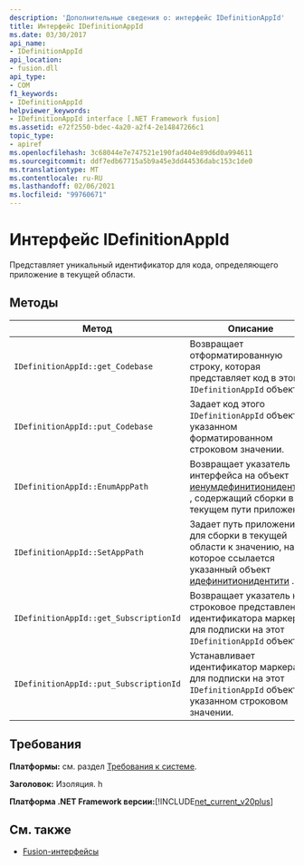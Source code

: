 ```yaml
---
description: 'Дополнительные сведения о: интерфейс IDefinitionAppId'
title: Интерфейс IDefinitionAppId
ms.date: 03/30/2017
api_name:
- IDefinitionAppId
api_location:
- fusion.dll
api_type:
- COM
f1_keywords:
- IDefinitionAppId
helpviewer_keywords:
- IDefinitionAppId interface [.NET Framework fusion]
ms.assetid: e72f2550-bdec-4a20-a2f4-2e14847266c1
topic_type:
- apiref
ms.openlocfilehash: 3c68044e7e747521e190fad404e89d6d0a994611
ms.sourcegitcommit: ddf7edb67715a5b9a45e3dd44536dabc153c1de0
ms.translationtype: MT
ms.contentlocale: ru-RU
ms.lasthandoff: 02/06/2021
ms.locfileid: "99760671"
---
```

# <a name="idefinitionappid-interface"></a>Интерфейс IDefinitionAppId

Представляет уникальный идентификатор для кода, определяющего приложение в текущей области.  
  
## <a name="methods"></a>Методы  
  
|Метод|Описание|  
|------------|-----------------|  
|`IDefinitionAppId::get_Codebase`|Возвращает отформатированную строку, которая представляет код в этом `IDefinitionAppId` объекте.|  
|`IDefinitionAppId::put_Codebase`|Задает код этого `IDefinitionAppId` объекта в указанном форматированном строковом значении.|  
|`IDefinitionAppId::EnumAppPath`|Возвращает указатель интерфейса на объект [иенумдефинитионидентити](ienumdefinitionidentity-interface.md) , содержащий сборки в текущем пути приложения.|  
|`IDefinitionAppId::SetAppPath`|Задает путь приложения для сборки в текущей области к значению, на которое ссылается указанный объект [идефинитионидентити](idefinitionidentity-interface.md) .|  
|`IDefinitionAppId::get_SubscriptionId`|Возвращает указатель на строковое представление идентификатора маркера для подписки на этот `IDefinitionAppId` объект.|  
|`IDefinitionAppId::put_SubscriptionId`|Устанавливает идентификатор маркера для подписки на этот `IDefinitionAppId` объект в указанном строковом значении.|  
  
## <a name="requirements"></a>Требования  

 **Платформы:** см. раздел [Требования к системе](../../get-started/system-requirements.md).  
  
 **Заголовок:** Изоляция. h  
  
 **Платформа .NET Framework версии:**[!INCLUDE[net_current_v20plus](../../../../includes/net-current-v20plus-md.md)]  
  
## <a name="see-also"></a>См. также

- [Fusion-интерфейсы](fusion-interfaces.md)
